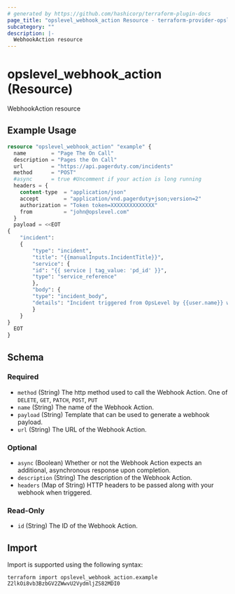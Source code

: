 ```yaml
---
# generated by https://github.com/hashicorp/terraform-plugin-docs
page_title: "opslevel_webhook_action Resource - terraform-provider-opslevel"
subcategory: ""
description: |-
  WebhookAction resource
---
```


# opslevel_webhook_action (Resource)

WebhookAction resource

## Example Usage

```terraform
resource "opslevel_webhook_action" "example" {
  name        = "Page The On Call"
  description = "Pages the On Call"
  url         = "https://api.pagerduty.com/incidents"
  method      = "POST"
  #async      = true #Uncomment if your action is long running
  headers = {
    content-type  = "application/json"
    accept        = "application/vnd.pagerduty+json;version=2"
    authorization = "Token token=XXXXXXXXXXXXXX"
    from          = "john@opslevel.com"
  }
  payload = <<EOT
{
    "incident":
    {
        "type": "incident",
        "title": "{{manualInputs.IncidentTitle}}",
        "service": {
        "id": "{{ service | tag_value: 'pd_id' }}",
        "type": "service_reference"
        },
        "body": {
        "type": "incident_body",
        "details": "Incident triggered from OpsLevel by {{user.name}} with the email {{user.email}}. {{manualInputs.IncidentDescription}}"
        }
    }
}
  EOT
}
```

<!-- schema generated by tfplugindocs -->
## Schema

### Required

- `method` (String) The http method used to call the Webhook Action. One of `DELETE`, `GET`, `PATCH`, `POST`, `PUT`
- `name` (String) The name of the Webhook Action.
- `payload` (String) Template that can be used to generate a webhook payload.
- `url` (String) The URL of the Webhook Action.

### Optional

- `async` (Boolean) Whether or not the Webhook Action expects an additional, asynchronous response upon completion.
- `description` (String) The description of the Webhook Action.
- `headers` (Map of String) HTTP headers to be passed along with your webhook when triggered.

### Read-Only

- `id` (String) The ID of the Webhook Action.

## Import

Import is supported using the following syntax:

```shell
terraform import opslevel_webhook_action.example Z2lkOi8vb3BzbGV2ZWwvU2VydmljZS82MDI0
```
